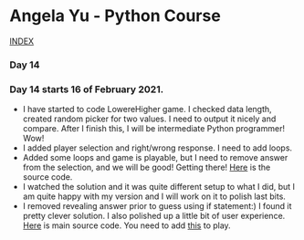 # Angela Yu - Python Course
[INDEX](../README.md)
### Day 14
### Day 14 starts 16 of February 2021. 
- I have started to code LowereHigher game. I checked data length, created random picker for two values. I need to output it nicely and compare. After I finish this, I will be intermediate Python programmer! Wow! 
- I added player selection and right/wrong response. I need to add loops.
- Added some loops and game is playable, but I need to remove answer from the selection, and we will be good! Getting there! [Here](Lower_Higher/LowerHigher-0.1.py) is the source code.
- I watched the solution and it was quite different setup to what I did, but I am quite happy with my version and I will work on it to polish last bits.
- I removed revealing answer prior to guess using if statement:) I found it pretty clever solution. I also polished up a little bit of user experience. [Here](Lower_Higher/LowerHigher-0.2a.py) is main source code. You need to add [this](Lower_Higher/game_data.py) to play.